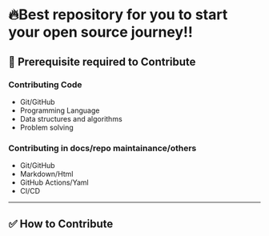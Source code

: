 # 🔥Best repository for you to start your open source journey!!
## 🔼 Prerequisite required to Contribute

### Contributing Code
- Git/GitHub
- Programming Language
- Data structures and algorithms
- Problem solving
 
### Contributing in docs/repo maintainance/others
- Git/GitHub
- Markdown/Html
- GitHub Actions/Yaml
- CI/CD

---

## ✅ How to Contribute

